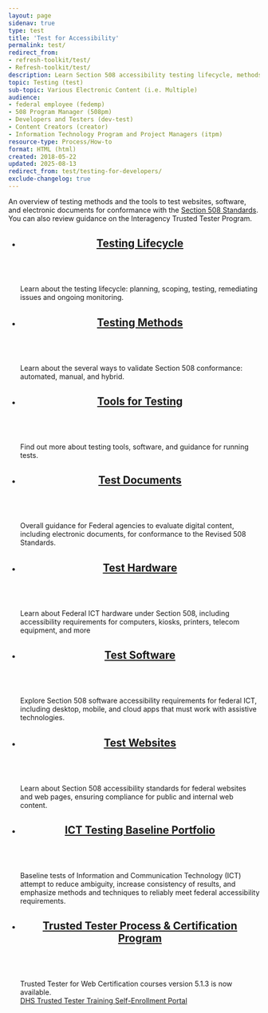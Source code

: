 ```yaml
---
layout: page
sidenav: true
type: test
title: 'Test for Accessibility'
permalink: test/
redirect_from:
- refresh-toolkit/test/
- Refresh-toolkit/test/
description: Learn Section 508 accessibility testing lifecycle, methods, and tools for electronic documents, hardware, software, and websites.
topic: Testing (test)
sub-topic: Various Electronic Content (i.e. Multiple)
audience:
- federal employee (fedemp)
- 508 Program Manager (508pm)
- Developers and Testers (dev-test)
- Content Creators (creator)
- Information Technology Program and Project Managers (itpm)
resource-type: Process/How-to
format: HTML (html)
created: 2018-05-22
updated: 2025-08-13
redirect_from: test/testing-for-developers/
exclude-changelog: true
---
```

An overview of testing methods and the tools to test websites, software, and electronic documents for conformance with the <a href="https://www.access-board.gov/ict/">Section 508 Standards</a>. You can also review guidance on the Interagency Trusted Tester Program.

<section class="usa-section">
<ul class="usa-card-group">
  <li class="usa-card mobile:grid-col-12 tablet:grid-col-6 desktop:grid-col-4">
    <div class="usa-card__container">
      <header class="usa-card__header">
        <h2 class="usa-card__heading font-family-sans"><a href="{{site.baseurl}}/test/testing-lifecycle-overview/">Testing Lifecycle</a></h2>
      </header>
      <div class="usa-card__media">
        <div class="usa-card__img bg-primary">
          <img src="{{site.baseurl}}/assets/images/thumbnails/thumb-test-lifecycle.png" alt="" aria-hidden="true"/>
        </div>
      </div>
      <div class="usa-card__body">
        <p>Learn  about the testing lifecycle: planning, scoping, testing, remediating issues and ongoing monitoring.</p>
      </div>
    </div>
  </li>
  <li class="usa-card mobile:grid-col-12 tablet:grid-col-6 desktop:grid-col-4">
    <div class="usa-card__container">
      <header class="usa-card__header">
        <h2 class="usa-card__heading font-family-sans"><a href="{{site.baseurl}}/test/testing-overview/">Testing Methods</a></h2>
      </header>
      <div class="usa-card__media">
        <div class="usa-card__img bg-accent-warm">
          <img src="{{site.baseurl}}/assets/images/thumbnails/thumb-test-methods.png" alt="" aria-hidden="true"/>
        </div>
      </div>
      <div class="usa-card__body">
        <p>Learn about the several ways to validate Section 508 conformance: automated, manual, and hybrid.</p>
      </div>
    </div>
  </li>
  <li class="usa-card mobile:grid-col-12 tablet:grid-col-6 desktop:grid-col-4">
    <div class="usa-card__container">
      <header class="usa-card__header">
        <h2 class="usa-card__heading font-family-sans"><a href="{{site.baseurl}}/tools/tools-for-testing-ict/">Tools for Testing</a></h2>
      </header>
      <div class="usa-card__media">
        <div class="usa-card__img bg-green">
          <img src="{{site.baseurl}}/assets/images/thumbnails/thumb-test-tools-col3.png" alt="" aria-hidden="true"/>
        </div>
      </div>
      <div class="usa-card__body">
        <p>Find out more about testing tools, software, and guidance for running tests.</p>
      </div>
    </div>
  </li>
  <li class="usa-card mobile:grid-col-12 tablet:grid-col-6 desktop:grid-col-4">
    <div class="usa-card__container">
      <header class="usa-card__header">
        <h2 class="usa-card__heading font-family-sans"><a href="{{site.baseurl}}/test/documents/">Test Documents</a></h2>
      </header>
      <div class="usa-card__media">
        <div class="usa-card__img bg-gold">
          <img src="{{site.baseurl}}/assets/images/thumbnails/thumb-test-documents.png" alt="" aria-hidden="true"/>
        </div>
      </div>
      <div class="usa-card__body">
        <p>Overall guidance for Federal agencies to evaluate digital content, including electronic documents, for conformance to the Revised 508 Standards.</p>
      </div>
    </div>
  </li> 
  <li class="usa-card mobile:grid-col-12 tablet:grid-col-6 desktop:grid-col-4">
    <div class="usa-card__container">
      <header class="usa-card__header">
        <h2 class="usa-card__heading font-family-sans"><a href="{{site.baseurl}}/test/ict-hardware-overview/">Test Hardware</a></h2>
      </header>
      <div class="usa-card__media">
        <div class="usa-card__img bg-magenta">
          <img src="{{site.baseurl}}/assets/images/thumbnails/thumb-test-hardware.png" alt="" aria-hidden="true"/>
        </div>
      </div>
      <div class="usa-card__body">
        <p>Learn about Federal ICT hardware under Section 508, including accessibility requirements for computers, kiosks, printers, telecom equipment, and more</p>
      </div>
    </div>
  </li>
  <li class="usa-card mobile:grid-col-12 tablet:grid-col-6 desktop:grid-col-4">
    <div class="usa-card__container">
      <header class="usa-card__header">
        <h2 class="usa-card__heading font-family-sans"><a href="{{site.baseurl}}/test/software/">Test Software</a></h2>
      </header>
      <div class="usa-card__media">
        <div class="usa-card__img bg-orange">
          <img src="{{site.baseurl}}/assets/images/thumbnails/thumb-test-software-col3.png" alt="" aria-hidden="true"/>
        </div>
      </div>
      <div class="usa-card__body">
        <p>Explore Section 508 software accessibility requirements for federal ICT, including desktop, mobile, and cloud apps that must work with assistive technologies.</p>
      </div>
    </div>
  </li>
  <li class="usa-card mobile:grid-col-12 tablet:grid-col-6 desktop:grid-col-4">
    <div class="usa-card__container">
      <header class="usa-card__header">
        <h2 class="usa-card__heading font-family-sans"><a href="{{site.baseurl}}/test/websites/">Test Websites</a></h2>
      </header>
      <div class="usa-card__media">
        <div class="usa-card__img bg-cyan">
          <img src="{{site.baseurl}}/assets/images/thumbnails/thumb-test-websites.png" alt="" aria-hidden="true"/>
        </div>
      </div>
      <div class="usa-card__body">
        <p>Learn about Section 508 accessibility standards for federal websites and web pages, ensuring compliance for public and internal web content.</p>
      </div>
    </div>
  </li>
  <li class="usa-card mobile:grid-col-12 tablet:grid-col-6 desktop:grid-col-4">
    <div class="usa-card__container">
      <header class="usa-card__header">
        <h2 class="usa-card__heading font-family-sans"><a href="{{site.baseurl}}/test/ict-testing-baseline-portfolio/">ICT Testing Baseline Portfolio</a></h2>
      </header>
      <div class="usa-card__media">
        <div class="usa-card__img bg-violet">
          <img src="{{site.baseurl}}/assets/images/thumbnails/thumb-test-baseline.png" alt="" aria-hidden="true"/>
        </div>
      </div>
      <div class="usa-card__body">
        <p>Baseline tests of Information and Communication Technology (ICT) attempt to reduce ambiguity, increase consistency of results, and emphasize methods and techniques to reliably meet federal accessibility requirements.</p>
      </div>
    </div>
  </li>
  <li class="usa-card mobile:grid-col-12 tablet:grid-col-6 desktop:grid-col-4">
    <div class="usa-card__container">
      <header class="usa-card__header">
        <h2 class="usa-card__heading font-family-sans"><a href="{{site.baseurl}}/test/trusted-tester/#dhs-trusted-tester-process--certification-program)">Trusted Tester Process & Certification Program</a></h2>
      </header>
      <div class="usa-card__media">
        <div class="usa-card__img bg-primary-light">
          <img src="{{site.baseurl}}/assets/images/thumbnails/thumb-test-trusted-tester-col3.png" alt="" aria-hidden="true"/>
        </div>
      </div>
      <div class="usa-card__body">
        <p>Trusted Tester for Web Certification courses version 5.1.3 is now available.<br>
        <a href="https://training.section508testing.net/" target="_blank" class="usa-link--external">DHS Trusted Tester Training Self-Enrollment Portal</a></p>
      </div>
    </div>
  </li>
</ul>
</section>